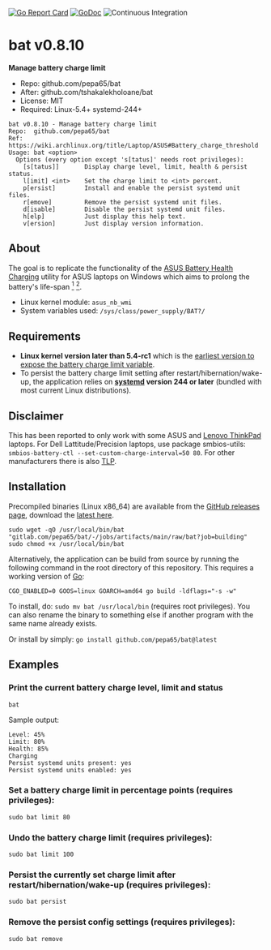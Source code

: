 [![Go Report Card](https://goreportcard.com/badge/github.com/pepa65/bat)](https://goreportcard.com/report/github.com/pepa65/bat)
[![GoDoc](https://godoc.org/github.com/pepa65/bat?status.svg)](https://godoc.org/github.com/pepa65/bat)
![Continuous Integration](https://github.com/pepa65/bat/actions/workflows/ci.yaml/badge.svg)

# bat v0.8.10
**Manage battery charge limit**

* Repo: github.com/pepa65/bat
* After: github.com/tshakalekholoane/bat
* License: MIT
* Required: Linux-5.4+ systemd-244+
 
```
bat v0.8.10 - Manage battery charge limit
Repo:  github.com/pepa65/bat
Ref:   https://wiki.archlinux.org/title/Laptop/ASUS#Battery_charge_threshold
Usage: bat <option>
  Options (every option except 's[tatus]' needs root privileges):
    [s[tatus]]       Display charge level, limit, health & persist status.
    l[imit] <int>    Set the charge limit to <int> percent.
    p[ersist]        Install and enable the persist systemd unit files.
    r[emove]         Remove the persist systemd unit files.
    d[isable]        Disable the persist systemd unit files.
    h[elp]           Just display this help text.
    v[ersion]        Just display version information.
```

## About
The goal is to replicate the functionality of the [ASUS Battery Health Charging](https://www.asus.com/us/support/FAQ/1032726/) utility for ASUS laptops on Windows which aims to prolong the battery's life-span <a href="https://electrek.co/2017/09/01/tesla-battery-expert-recommends-daily-battery-pack-charging/"><sup>1</sup></a> <a href="https://batteryuniversity.com/learn/article/how_to_prolong_lithium_based_batteries"><sup>2</sup></a>.

* Linux kernel module: `asus_nb_wmi`
* System variables used: `/sys/class/power_supply/BAT?/`

## Requirements
* **Linux kernel version later than 5.4-rc1** which is the [earliest version to expose the battery charge limit variable](https://github.com/torvalds/linux/commit/7973353e92ee1e7ca3b2eb361a4b7cb66c92abee).
* To persist the battery charge limit setting after restart/hibernation/wake-up, the application relies on **[systemd](https://systemd.io/) version 244 or later** (bundled with most current Linux distributions).

## Disclaimer
This has been reported to only work with some ASUS and [Lenovo ThinkPad](https://github.com/tshakalekholoane/bat/discussions/23) laptops. For Dell Lattitude/Precision laptops, use package smbios-utils: `smbios-battery-ctl --set-custom-charge-interval=50 80`. For other manufacturers there is also [TLP](https://linrunner.de/tlp/).

## Installation
Precompiled binaries (Linux x86_64) are available from the [GitHub releases page](https://github.com/pepa65/bat/releases), download the [latest here](https://github.com/pepa65/bat/releases/latest/download/bat).

```shell
sudo wget -qO /usr/local/bin/bat "gitlab.com/pepa65/bat/-/jobs/artifacts/main/raw/bat?job=building"
sudo chmod +x /usr/local/bin/bat
```

Alternatively, the application can be build from source by running the following command in the root directory of this repository. This requires a working version of [Go](https://golang.org/):

`CGO_ENABLED=0 GOOS=linux GOARCH=amd64 go build -ldflags="-s -w"`

To install, do: `sudo mv bat /usr/local/bin` (requires root privileges).
You can also rename the binary to something else if another program with the same name already exists.

Or install by simply: `go install github.com/pepa65/bat@latest`

## Examples
### Print the current battery charge level, limit and status
`bat`

Sample output:
```
Level: 45%
Limit: 80%
Health: 85%
Charging
Persist systemd units present: yes
Persist systemd units enabled: yes
```

### Set a battery charge limit in percentage points (requires privileges):
`sudo bat limit 80`

### Undo the battery charge limit (requires privileges):
`sudo bat limit 100`

### Persist the currently set charge limit after restart/hibernation/wake-up (requires privileges):
`sudo bat persist`

### Remove the persist config settings (requires privileges):
`sudo bat remove`

